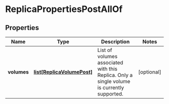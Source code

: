 # ReplicaPropertiesPostAllOf

## Properties
| Name | Type | Description | Notes |
| ------------ | ------------- | ------------- | ------------- |
| **volumes** | [**list[ReplicaVolumePost]**](ReplicaVolumePost.md) | List of volumes associated with this Replica. Only a single volume is currently supported. | [optional]  |


